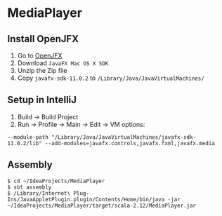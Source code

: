 # MediaPlayer

## Install OpenJFX

1. Go to [OpenJFX](https://gluonhq.com/products/javafx/)
2. Download `JavaFX Mac OS X SDK`
3. Unzip the Zip file
4. Copy `javafx-sdk-11.0.2` to `/Library/Java/JavaVirtualMachines/`

## Setup in IntelliJ

1. Build -> Build Project
2. Run -> Profile -> Main -> Edit -> VM options:

```
--module-path "/Library/Java/JavaVirtualMachines/javafx-sdk-11.0.2/lib" --add-modules=javafx.controls,javafx.fxml,javafx.media
```

## Assembly

```
$ cd ~/IdeaProjects/MediaPlayer
$ sbt assembly
$ /Library/Internet\ Plug-Ins/JavaAppletPlugin.plugin/Contents/Home/bin/java -jar ~/IdeaProjects/MediaPlayer/target/scala-2.12/MediaPlayer.jar
```

